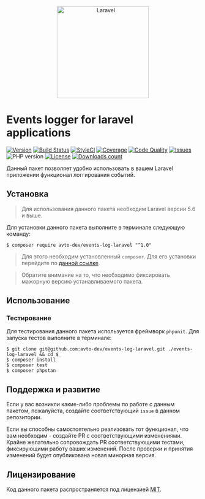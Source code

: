 <p align="center">
  <img src="https://laravel.com/assets/img/components/logo-laravel.svg" alt="Laravel" width="240" />
</p>

# Events logger for laravel applications

[![Version][badge_version]][link_packagist]
[![Build Status][badge_build_status]][link_build_status]
[![StyleCI][badge_styleci]][link_styleci]
[![Coverage][badge_coverage]][link_coverage]
[![Code Quality][badge_quality]][link_coverage]
[![Issues][badge_issues]][link_issues]
![PHP version][badge_php_version]
[![License][badge_license]][link_license]
[![Downloads count][badge_downloads_count]][link_packagist]

Данный пакет позволяет удобно использовать в вашем Laravel приложении функционал логгирования событий. 

## Установка

> Для использования данного пакета необходим Laravel версии 5.6 и выше.

Для установки данного пакета выполните в терминале следующую команду:

```shell
$ composer require avto-dev/events-log-laravel "^1.0"
```

> Для этого необходим установленный `composer`. Для его установки перейдите по [данной ссылке][getcomposer].

> Обратите внимание на то, что необходимо фиксировать мажорную версию устанавливаемого пакета.

## Использование



### Тестирование

Для тестирования данного пакета используется фреймворк `phpunit`. Для запуска тестов выполните в терминале:

```shell
$ git clone git@github.com:avto-dev/events-log-laravel.git ./events-log-laravel && cd $_
$ composer install
$ composer test
$ composer phpstan
```

## Поддержка и развитие

Если у вас возникли какие-либо проблемы по работе с данным пакетом, пожалуйста, создайте соответствующий `issue` в данном репозитории.

Если вы способны самостоятельно реализовать тот функционал, что вам необходим - создайте PR с соответствующими изменениями. Крайне желательно сопровождать PR соответствующими тестами, фиксирующими работу ваших изменений. После проверки и принятия изменений будет опубликована новая минорная версия.

## Лицензирование

Код данного пакета распространяется под лицензией [MIT][link_license].

[badge_version]:https://img.shields.io/packagist/v/avto-dev/events-log-laravel.svg?style=flat&maxAge=30
[badge_php_version]:https://img.shields.io/packagist/php-v/avto-dev/events-log-laravel.svg?style=flat&maxAge=30
[badge_downloads_count]:https://img.shields.io/packagist/dt/avto-dev/events-log-laravel.svg?style=flat&maxAge=30
[badge_license]:https://img.shields.io/packagist/l/avto-dev/events-log-laravel.svg?style=flat&maxAge=30
[badge_build_status]:https://scrutinizer-ci.com/g/avto-dev/events-log-laravel/badges/build.png?b=master
[badge_styleci]:https://styleci.io/repos/134873016/shield
[badge_coverage]:https://scrutinizer-ci.com/g/avto-dev/events-log-laravel/badges/coverage.png?b=master
[badge_quality]:https://scrutinizer-ci.com/g/avto-dev/events-log-laravel/badges/quality-score.png?b=master
[badge_issues]:https://img.shields.io/github/issues/avto-dev/events-log-laravel.svg?style=flat&maxAge=30
[link_packagist]:https://packagist.org/packages/avto-dev/events-log-laravel
[link_styleci]:https://styleci.io/repos/134873016/
[link_license]:https://github.com/avto-dev/events-log-laravel/blob/master/LICENSE
[link_build_status]:https://scrutinizer-ci.com/g/avto-dev/events-log-laravel/build-status/master
[link_coverage]:https://scrutinizer-ci.com/g/avto-dev/events-log-laravel/?branch=master
[link_issues]:https://github.com/avto-dev/events-log-laravel/issues
[getcomposer]:https://getcomposer.org/download/
